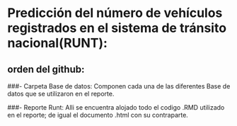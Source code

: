 # Predicción del número de vehículos registrados en el sistema de tránsito nacional(RUNT):
## orden del github:
###- Carpeta Base de datos:
Componen cada una de las diferentes Base de datos que se utilizaron en el reporte.

###- Reporte Runt:
Alli se encuentra alojado todo el codigo .RMD utilizado en el reporte; de igual el documento .html con su contraparte.
